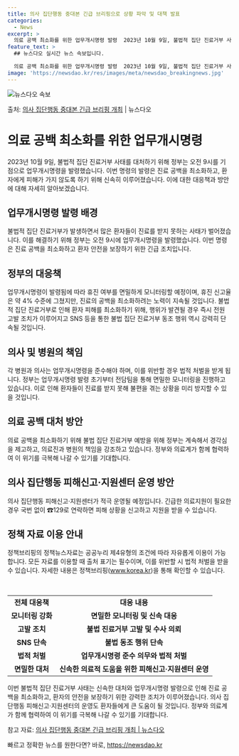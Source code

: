 ```yaml
---
title: 의사 집단행동 중대본 긴급 브리핑으로 상황 파악 및 대책 발표
categories:
  - News
excerpt: >
  의료 공백 최소화를 위한 업무개시명령 발령  2023년 10월 9일, 불법적 집단 진료거부 사태를 대처하기 …
feature_text: >
  ## 뉴스다오 실시간 뉴스 속보입니다.

  의료 공백 최소화를 위한 업무개시명령 발령  2023년 10월 9일, 불법적 집단 진료거부 사태를 대처하기 …
image: 'https://newsdao.kr/res/images/meta/newsdao_breakingnews.jpg'
---
```


![뉴스다오 속보](https://newsdao.kr/res/images/meta/newsdao_breakingnews.jpg)

<p>출처: <a href="https://newsdao.kr/4310" rel="dofollow">의사 집단행동 중대본 긴급 브리핑 개최</a> | 뉴스다오</p>

<h1>의료 공백 최소화를 위한 업무개시명령</h1>

<p data-ke-size="size16">2023년 10월 9일, 불법적 집단 진료거부 사태를 대처하기 위해 정부는 오전 9시를 기점으로 업무개시명령을 발령했습니다. 이번 명령의 발령은 진료 공백을 최소화하고, 환자에게 피해가 가지 않도록 하기 위해 신속히 이루어졌습니다. 이에 대한 대응책과 방안에 대해 자세히 알아보겠습니다.</p>

<h2>업무개시명령 발령 배경</h2>
<p>불법적 집단 진료거부가 발생하면서 많은 환자들이 진료를 받지 못하는 사태가 벌어졌습니다. 이를 해결하기 위해 정부는 오전 9시에 업무개시명령을 발령했습니다. 이번 명령은 진료 공백을 최소화하고 환자 안전을 보장하기 위한 긴급 조치입니다.</p>

<h2>정부의 대응책</h2>
<p>업무개시명령이 발령됨에 따라 휴진 여부를 면밀하게 모니터링할 예정이며, 휴진 신고율은 약 4% 수준에 그쳤지만, 진료의 공백을 최소화하려는 노력이 지속될 것입니다. 불법적 집단 진료거부로 인해 환자 피해를 최소화하기 위해, 행위가 발견될 경우 즉시 전원 고발 조치가 이루어지고 SNS 등을 통한 불법 집단 진료거부 동조 행위 역시 강력히 단속될 것입니다.</p>

<h2>의사 및 병원의 책임</h2>
<p>각 병원과 의사는 업무개시명령을 준수해야 하며, 이를 위반할 경우 법적 처벌을 받게 됩니다. 정부는 업무개시명령 발령 초기부터 전담팀을 통해 면밀한 모니터링을 진행하고 있습니다. 이로 인해 환자들이 진료를 받지 못해 불편을 겪는 상황을 미리 방지할 수 있을 것입니다.</p>

<h2>의료 공백 대처 방안</h2>
<p>의료 공백을 최소화하기 위해 불법 집단 진료거부 예방을 위해 정부는 계속해서 경각심을 제고하고, 의료진과 병원의 책임을 강조하고 있습니다. 정부와 의료계가 함께 협력하여 이 위기를 극복해 나갈 수 있기를 기대합니다.</p>

<h2>의사 집단행동 피해신고·지원센터 운영 방안</h2>
<p>의사 집단행동 피해신고·지원센터가 적극 운영될 예정입니다. 긴급한 의료지원이 필요한 경우 국번 없이 ☎129로 연락하면 피해 상황을 신고하고 지원을 받을 수 있습니다.</p>

<h2>정책 자료 이용 안내</h2>
<p>정책브리핑의 정책뉴스자료는 공공누리 제4유형의 조건에 따라 자유롭게 이용이 가능합니다. 모든 자료를 이용할 때 출처 표기는 필수이며, 이를 위반할 시 법적 처벌을 받을 수 있습니다. 자세한 내용은 정책브리핑(<a href="www.korea.kr">www.korea.kr</a>)을 통해 확인할 수 있습니다.</p>

<p data-ke-size="size16">&nbsp;</p>

<table>
  <tbody>
    <tr>
      <td style="text-align: center; height: 17px;"><b>전체 대응책</b></td>
      <td style="text-align: center; height: 17px;"><b>대응 내용</b></td>
    </tr>
    <tr>
      <td style="text-align: center; height: 17px;"><b>모니터링 강화</b></td>
      <td style="text-align: center; height: 17px;"><b>면밀한 모니터링 및 신속 대응</b></td>
    </tr>
    <tr>
      <td style="text-align: center; height: 17px;"><b>고발 조치</b></td>
      <td style="text-align: center; height: 17px;"><b>불법 진료거부 고발 및 수사 의뢰</b></td>
    </tr>
    <tr>
      <td style="text-align: center; height: 17px;"><b>SNS 단속</b></td>
      <td style="text-align: center; height: 17px;"><b>불법 동조 행위 단속</b></td>
    </tr>
    <tr>
      <td style="text-align: center; height: 17px;"><b>법적 처벌</b></td>
      <td style="text-align: center; height: 17px;"><b>업무개시명령 준수 의무와 법적 처벌</b></td>
    </tr>
    <tr>
      <td style="text-align: center; height: 17px;"><b>면밀한 대처</b></td>
      <td style="text-align: center; height: 17px;"><b>신속한 의료적 도움을 위한 피해신고·지원센터 운영</b></td>
    </tr>
  </tbody>
</table>

<p>이번 불법적 집단 진료거부 사태는 신속한 대처와 업무개시명령 발령으로 인해 진료 공백을 최소화하고, 환자의 안전을 보장하기 위한 강력한 조치가 이루어졌습니다. 의사 집단행동 피해신고·지원센터의 운영도 환자들에게 큰 도움이 될 것입니다. 정부와 의료계가 함께 협력하여 이 위기를 극복해 나갈 수 있기를 기대합니다.</p>

<p>참고 자료: <a href="https://newsdao.kr/4310">의사 집단행동 중대본 긴급 브리핑 개최 | 뉴스다오</a></p> 

빠르고 정확한 뉴스를 원한다면? 바로, <a href="https://newsdao.kr" rel="dofollow">https://newsdao.kr</a>



